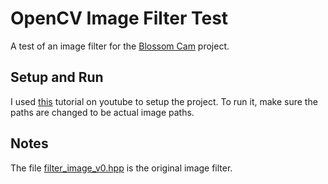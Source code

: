 # OpenCV Image Filter Test

A test of an image filter for the [Blossom Cam](https://github.com/BrandonDuncan13/BlossomCam) project.

## Setup and Run

I used [this](https://youtu.be/m9HBM1m_EMU) tutorial on youtube to setup the project. To run it, make sure the paths are changed to be actual image paths.

## Notes

The file [filter_image_v0.hpp](filter_image_v0.hpp) is the original image filter.
